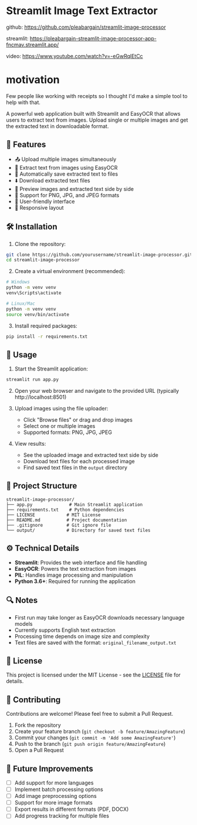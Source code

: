 # Streamlit Image Text Extractor

github:
https://github.com/pleabargain/streamlit-image-processor


streamlit:
https://pleabargain-streamlit-image-processor-app-fncmav.streamlit.app/


video:
https://www.youtube.com/watch?v=-eGwRqlEtCc

# motivation
Few people like working with receipts so I thought I'd make a simple tool to help with that.


A powerful web application built with Streamlit and EasyOCR that allows users to extract text from images. Upload single or multiple images and get the extracted text in downloadable format.

## 🌟 Features

- 📤 Upload multiple images simultaneously
- 📝 Extract text from images using EasyOCR
- 💾 Automatically save extracted text to files
- ⬇️ Download extracted text files
- 👀 Preview images and extracted text side by side
- 🎯 Support for PNG, JPG, and JPEG formats
- 🚀 User-friendly interface
- 📱 Responsive layout

## 🛠️ Installation

1. Clone the repository:
```bash
git clone https://github.com/yourusername/streamlit-image-processor.git
cd streamlit-image-processor
```

2. Create a virtual environment (recommended):
```bash
# Windows
python -m venv venv
venv\Scripts\activate

# Linux/Mac
python -m venv venv
source venv/bin/activate
```

3. Install required packages:
```bash
pip install -r requirements.txt
```

## 🚀 Usage

1. Start the Streamlit application:
```bash
streamlit run app.py
```

2. Open your web browser and navigate to the provided URL (typically http://localhost:8501)

3. Upload images using the file uploader:
   - Click "Browse files" or drag and drop images
   - Select one or multiple images
   - Supported formats: PNG, JPG, JPEG

4. View results:
   - See the uploaded image and extracted text side by side
   - Download text files for each processed image
   - Find saved text files in the `output` directory

## 📁 Project Structure

```
streamlit-image-processor/
├── app.py              # Main Streamlit application
├── requirements.txt    # Python dependencies
├── LICENSE            # MIT License
├── README.md          # Project documentation
├── .gitignore         # Git ignore file
└── output/            # Directory for saved text files
```

## ⚙️ Technical Details

- **Streamlit**: Provides the web interface and file handling
- **EasyOCR**: Powers the text extraction from images
- **PIL**: Handles image processing and manipulation
- **Python 3.6+**: Required for running the application

## 🔍 Notes

- First run may take longer as EasyOCR downloads necessary language models
- Currently supports English text extraction
- Processing time depends on image size and complexity
- Text files are saved with the format: `original_filename_output.txt`

## 📄 License

This project is licensed under the MIT License - see the [LICENSE](LICENSE) file for details.

## 🤝 Contributing

Contributions are welcome! Please feel free to submit a Pull Request.

1. Fork the repository
2. Create your feature branch (`git checkout -b feature/AmazingFeature`)
3. Commit your changes (`git commit -m 'Add some AmazingFeature'`)
4. Push to the branch (`git push origin feature/AmazingFeature`)
5. Open a Pull Request

## 🔮 Future Improvements

- [ ] Add support for more languages
- [ ] Implement batch processing options
- [ ] Add image preprocessing options
- [ ] Support for more image formats
- [ ] Export results in different formats (PDF, DOCX)
- [ ] Add progress tracking for multiple files
